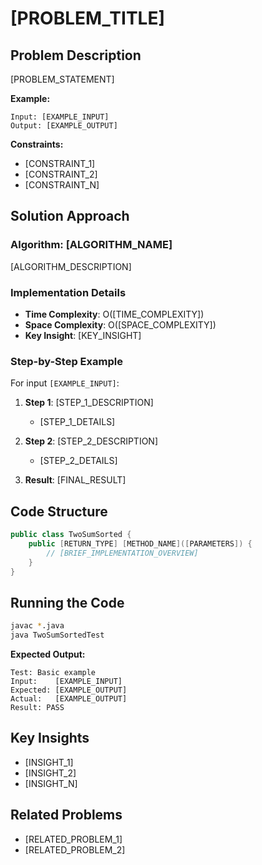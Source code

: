 # [PROBLEM_TITLE]

## Problem Description
[PROBLEM_STATEMENT]

**Example:**
```
Input: [EXAMPLE_INPUT]
Output: [EXAMPLE_OUTPUT]
```

**Constraints:**
- [CONSTRAINT_1]
- [CONSTRAINT_2]
- [CONSTRAINT_N]

## Solution Approach

### Algorithm: [ALGORITHM_NAME]
[ALGORITHM_DESCRIPTION]

### Implementation Details
- **Time Complexity**: O([TIME_COMPLEXITY])
- **Space Complexity**: O([SPACE_COMPLEXITY])
- **Key Insight**: [KEY_INSIGHT]

### Step-by-Step Example
For input `[EXAMPLE_INPUT]`:

1. **Step 1**: [STEP_1_DESCRIPTION]
   - [STEP_1_DETAILS]

2. **Step 2**: [STEP_2_DESCRIPTION]
   - [STEP_2_DETAILS]

3. **Result**: [FINAL_RESULT]

## Code Structure
```java
public class TwoSumSorted {
    public [RETURN_TYPE] [METHOD_NAME]([PARAMETERS]) {
        // [BRIEF_IMPLEMENTATION_OVERVIEW]
    }
}
```

## Running the Code
```bash
javac *.java
java TwoSumSortedTest
```

**Expected Output:**
```
Test: Basic example
Input:    [EXAMPLE_INPUT]
Expected: [EXAMPLE_OUTPUT]
Actual:   [EXAMPLE_OUTPUT]
Result: PASS
```

## Key Insights
- [INSIGHT_1]
- [INSIGHT_2]
- [INSIGHT_N]

## Related Problems
- [RELATED_PROBLEM_1]
- [RELATED_PROBLEM_2]
